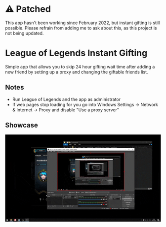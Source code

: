 # ⚠ Patched
This app hasn't been working since February 2022, but instant gifting is still possible. Please refrain from adding me to ask about this, as this project is not being updated.


# League of Legends Instant Gifting
Simple app that allows you to skip 24 hour gifting wait time after adding a new friend by setting up a proxy and changing the giftable friends list. 

## Notes
* Run League of Legends and the app as administrator
* If web pages stop loading for you go into Windows Settings -> Network & Internet -> Proxy and disable "Use a proxy server"

## Showcase
[![Video](showcase.gif)](https://www.youtube.com/watch?v=aVjW9KKz5yI)
